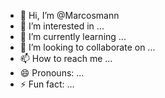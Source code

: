 - 👋 Hi, I’m @Marcosmann
- 👀 I’m interested in ...
- 🌱 I’m currently learning ...
- 💞️ I’m looking to collaborate on ...
- 📫 How to reach me ...
- 😄 Pronouns: ...
- ⚡ Fun fact: ...

<!---
Marcosmann/Marcosmann is a ✨ special ✨ repository because its `README.md` (this file) appears on your GitHub profile.
You can click the Preview link to take a look at your changes.
--->
